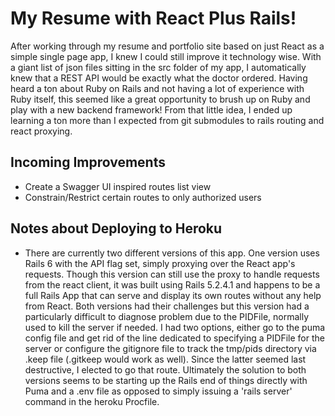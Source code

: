 # My Resume with React Plus Rails!

After working through my resume and portfolio site based on just React as a simple single page app, I knew I could still improve it technology wise. With a giant list of json files sitting in the src folder of my app, I automatically knew that a REST API would be exactly what the doctor ordered. Having heard a ton about Ruby on Rails and not having a lot of experience with Ruby itself, this seemed like a great opportunity to brush up on Ruby and play with a new backend framework! From that little idea, I ended up learning a ton more than I expected from git submodules to rails routing and react proxying.

## Incoming Improvements

- Create a Swagger UI inspired routes list view
- Constrain/Restrict certain routes to only authorized users

## Notes about Deploying to Heroku

- There are currently two different versions of this app. One version uses Rails 6 with the API flag set, simply proxying over the React app's requests. Though this version can still use the proxy to handle requests from the react client, it was built using Rails 5.2.4.1 and happens to be a full Rails App that can serve and display its own routes without any help from React. Both versions had their challenges but this version had a particularly difficult to diagnose problem due to the PIDFile, normally used to kill the server if needed. I had two options, either go to the puma config file and get rid of the line dedicated to specifying a PIDFile for the server or configure the gitignore file to track the tmp/pids directory via .keep file (.gitkeep would work as well). Since the latter seemed last destructive, I elected to go that route. Ultimately the solution to both versions seems to be starting up the Rails end of things directly with Puma and a .env file as opposed to simply issuing a 'rails server' command in the heroku Procfile.
